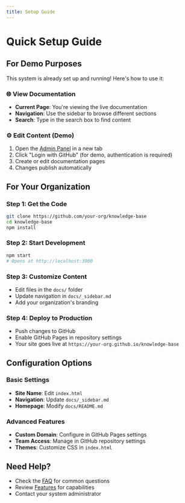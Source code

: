 ```yaml
---
title: Setup Guide
---
```


# Quick Setup Guide

## For Demo Purposes

This system is already set up and running! Here's how to use it:

### 🌐 View Documentation
- **Current Page**: You're viewing the live documentation
- **Navigation**: Use the sidebar to browse different sections
- **Search**: Type in the search box to find content

### ⚙️ Edit Content (Demo)
1. Open the [Admin Panel](http://localhost:3000/admin/) in a new tab
2. Click "Login with GitHub" (for demo, authentication is required)
3. Create or edit documentation pages
4. Changes publish automatically

## For Your Organization

### Step 1: Get the Code
```bash
git clone https://github.com/your-org/knowledge-base
cd knowledge-base
npm install
```

### Step 2: Start Development
```bash
npm start
# Opens at http://localhost:3000
```

### Step 3: Customize Content
- Edit files in the `docs/` folder
- Update navigation in `docs/_sidebar.md`
- Add your organization's branding

### Step 4: Deploy to Production
- Push changes to GitHub
- Enable GitHub Pages in repository settings  
- Your site goes live at `https://your-org.github.io/knowledge-base`

## Configuration Options

### Basic Settings
- **Site Name**: Edit `index.html`
- **Navigation**: Update `docs/_sidebar.md`
- **Homepage**: Modify `docs/README.md`

### Advanced Features
- **Custom Domain**: Configure in GitHub Pages settings
- **Team Access**: Manage in GitHub repository settings
- **Themes**: Customize CSS in `index.html`

## Need Help?

- Check the [FAQ](faq.md) for common questions
- Review [Features](features.md) for capabilities
- Contact your system administrator
